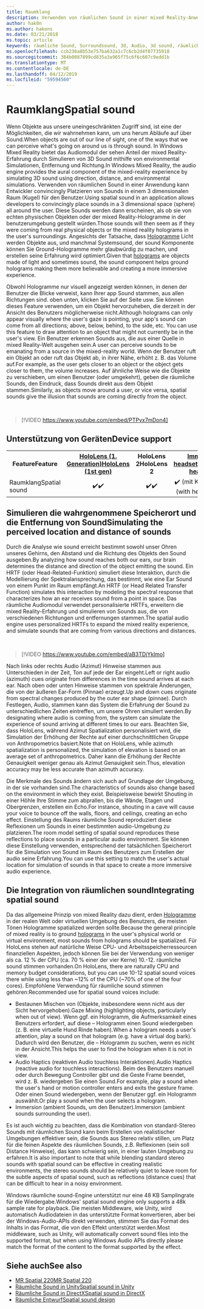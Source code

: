 ```yaml
---
title: Raumklang
description: Verwenden von räumlichen Sound in einer mixed Reality-Anwendung, können Sie Sounds in einem 3D-Raum convincingly zu platzieren.
author: hak0n
ms.author: hakons
ms.date: 03/21/2018
ms.topic: article
keywords: räumliche Sound, Surroundsound, 3d, Audio, 3d sound, räumliche audio
ms.openlocfilehash: ccb236a8b53e757ba632a1c7c6cb2d4f07735910
ms.sourcegitcommit: 384b0087899cd835a3a965f75c6f6c607c9edd1b
ms.translationtype: MT
ms.contentlocale: de-DE
ms.lasthandoff: 04/12/2019
ms.locfileid: "59594560"
---
```

# <a name="spatial-sound"></a><span data-ttu-id="0b6b3-104">Raumklang</span><span class="sxs-lookup"><span data-stu-id="0b6b3-104">Spatial sound</span></span>

<span data-ttu-id="0b6b3-105">Wenn Objekte aus unsere uneingeschränkten Zugriff sind, ist eine der Möglichkeiten, die wir wahrnehmen kann, um uns herum Abläufe auf über Sound.</span><span class="sxs-lookup"><span data-stu-id="0b6b3-105">When objects are out of our line of sight, one of the ways that we can perceive what's going on around us is through sound.</span></span> <span data-ttu-id="0b6b3-106">In Windows Mixed Reality bietet das Audiomodul der sehen Anteil der mixed Reality-Erfahrung durch Simulieren von 3D Sound mithilfe von environmental Simulationen, Entfernung und Richtung.</span><span class="sxs-lookup"><span data-stu-id="0b6b3-106">In Windows Mixed Reality, the audio engine provides the aural component of the mixed-reality experience by simulating 3D sound using direction, distance, and environmental simulations.</span></span> <span data-ttu-id="0b6b3-107">Verwenden von räumlichen Sound in einer Anwendung kann Entwickler convincingly Platzieren von Sounds in einem 3 dimensionalen Raum (Kugel) für den Benutzer.</span><span class="sxs-lookup"><span data-stu-id="0b6b3-107">Using spatial sound in an application allows developers to convincingly place sounds in a 3 dimensional space (sphere) all around the user.</span></span> <span data-ttu-id="0b6b3-108">Diese Sounds werden dann erscheinen, als ob sie von echten physischen Objekten oder der mixed Reality-Hologramme in der benutzerumgebung gestellt würden.</span><span class="sxs-lookup"><span data-stu-id="0b6b3-108">Those sounds will then seem as if they were coming from real physical objects or the mixed reality holograms in the user's surroundings.</span></span> <span data-ttu-id="0b6b3-109">Angesichts der Tatsache, dass [Hologramme](hologram.md) Licht werden Objekte aus, und manchmal Systemsound, der sound Komponente können Sie Ground-Hologramme mehr glaubwürdig zu machen, und erstellen seine Erfahrung wird optimiert.</span><span class="sxs-lookup"><span data-stu-id="0b6b3-109">Given that [holograms](hologram.md) are objects made of light and sometimes sound, the sound component helps ground holograms making them more believable and creating a more immersive experience.</span></span>

<span data-ttu-id="0b6b3-110">Obwohl Hologramme nur visuell angezeigt werden können, in denen der Benutzer die Blicke verweist, kann Ihrer app Sound stammen, aus allen Richtungen sind. oben unten, klicken Sie auf der Seite usw. Sie können dieses Feature verwenden, um ein Objekt hervorzuheben, die derzeit in der Ansicht des Benutzers möglicherweise nicht.</span><span class="sxs-lookup"><span data-stu-id="0b6b3-110">Although holograms can only appear visually where the user's gaze is pointing, your app's sound can come from all directions; above, below, behind, to the side, etc. You can use this feature to draw attention to an object that might not currently be in the user's view.</span></span> <span data-ttu-id="0b6b3-111">Ein Benutzer erkennen Sounds aus, die aus einer Quelle in mixed Reality-Welt ausgehen sein.</span><span class="sxs-lookup"><span data-stu-id="0b6b3-111">A user can perceive sounds to be emanating from a source in the mixed-reality world.</span></span> <span data-ttu-id="0b6b3-112">Wenn der Benutzer ruft ein Objekt an oder ruft das Objekt ab, in ihrer Nähe, erhöht z. B. das Volume auf.</span><span class="sxs-lookup"><span data-stu-id="0b6b3-112">For example, as the user gets closer to an object or the object gets closer to them, the volume increases.</span></span> <span data-ttu-id="0b6b3-113">Auf ähnliche Weise wie die Objekte zu verschieben, um einen Benutzer (oder umgekehrt), geben die räumliche Sounds, den Eindruck, dass Sounds direkt aus dem Objekt stammen.</span><span class="sxs-lookup"><span data-stu-id="0b6b3-113">Similarly, as objects move around a user, or vice versa, spatial sounds give the illusion that sounds are coming directly from the object.</span></span>

<br>

>[!VIDEO https://www.youtube.com/embed/PTPvx7mDon4]

## <a name="device-support"></a><span data-ttu-id="0b6b3-114">Unterstützung von Geräten</span><span class="sxs-lookup"><span data-stu-id="0b6b3-114">Device support</span></span>

<table>
<tr>
<th><span data-ttu-id="0b6b3-115">Feature</span><span class="sxs-lookup"><span data-stu-id="0b6b3-115">Feature</span></span></th><th style="width:150px"> <span data-ttu-id="0b6b3-116"><a href="hololens-hardware-details.md">HoloLens (1. Generation)</a></span><span class="sxs-lookup"><span data-stu-id="0b6b3-116"><a href="hololens-hardware-details.md">HoloLens (1st gen)</a></span></span></th><th style="width:150px"><span data-ttu-id="0b6b3-117">HoloLens 2</span><span class="sxs-lookup"><span data-stu-id="0b6b3-117">HoloLens 2</span></span></th><th style="width:150px"><span data-ttu-id="0b6b3-118"><a href="immersive-headset-hardware-details.md">Immersive headsets</a></span><span class="sxs-lookup"><span data-stu-id="0b6b3-118"><a href="immersive-headset-hardware-details.md">Immersive headsets</a></span></span></th>
</tr><tr>

<td> <span data-ttu-id="0b6b3-119">Raumklang</span><span class="sxs-lookup"><span data-stu-id="0b6b3-119">Spatial sound</span></span></td><td style="text-align: center;"> <span data-ttu-id="0b6b3-120">✔️</span><span class="sxs-lookup"><span data-stu-id="0b6b3-120">✔️</span></span></td><td style="text-align: center;"> <span data-ttu-id="0b6b3-121">✔️</span><span class="sxs-lookup"><span data-stu-id="0b6b3-121">✔️</span></span></td><td style="text-align: center;"> <span data-ttu-id="0b6b3-122">✔️ (mit Kopfhörer)</span><span class="sxs-lookup"><span data-stu-id="0b6b3-122">✔️ (with headphones)</span></span></td>

</tr>
</table>

## <a name="simulating-the-perceived-location-and-distance-of-sounds"></a><span data-ttu-id="0b6b3-123">Simulieren die wahrgenommene Speicherort und die Entfernung von Sound</span><span class="sxs-lookup"><span data-stu-id="0b6b3-123">Simulating the perceived location and distance of sounds</span></span>

<span data-ttu-id="0b6b3-124">Durch die Analyse wie sound erreicht bestimmt sowohl unser Ohren unseres Gehirns, den Abstand und die Richtung des Objekts den Sound ausgeben.</span><span class="sxs-lookup"><span data-stu-id="0b6b3-124">By analyzing how sound reaches both our ears, our brain determines the distance and direction of the object emitting the sound.</span></span> <span data-ttu-id="0b6b3-125">Ein HRTF (oder Head-Related-Funktion) simuliert diese Interaktion, durch die Modellierung der Spektralansprechung, das bestimmt, wie eine Ear Sound von einem Punkt im Raum empfängt.</span><span class="sxs-lookup"><span data-stu-id="0b6b3-125">An HRTF (or Head Related Transfer Function) simulates this interaction by modeling the spectral response that characterizes how an ear receives sound from a point in space.</span></span> <span data-ttu-id="0b6b3-126">Das räumliche Audiomodul verwendet personalisierte HRTFs, erweitern die mixed Reality-Erfahrung und simulieren von Sounds aus, die von verschiedenen Richtungen und entfernungen stammen.</span><span class="sxs-lookup"><span data-stu-id="0b6b3-126">The spatial audio engine uses personalized HRTFs to expand the mixed reality experience, and simulate sounds that are coming from various directions and distances.</span></span>

<br>

>[!VIDEO https://www.youtube.com/embed/aB3TDjYklmo]

<span data-ttu-id="0b6b3-127">Nach links oder rechts Audio (Azimut) Hinweise stammen aus Unterschieden in der Zeit, Ton auf jede der Ear eingeht.</span><span class="sxs-lookup"><span data-stu-id="0b6b3-127">Left or right audio (azimuth) cues originate from differences in the time sound arrives at each ear.</span></span> <span data-ttu-id="0b6b3-128">Nach oben oder unten Hinweise stammen von spektrale Änderungen, die von der äußeren Ear-Form (Pinnae) erzeugt.</span><span class="sxs-lookup"><span data-stu-id="0b6b3-128">Up and down cues originate from spectral changes produced by the outer ear shape (pinnae).</span></span> <span data-ttu-id="0b6b3-129">Durch Festlegen, Audio, stammen kann das System die Erfahrung der Sound zu unterschiedlichen Zeiten eintreffen, um unsere Ohren simuliert werden.</span><span class="sxs-lookup"><span data-stu-id="0b6b3-129">By designating where audio is coming from, the system can simulate the experience of sound arriving at different times to our ears.</span></span> <span data-ttu-id="0b6b3-130">Beachten Sie, dass HoloLens, während Azimut Spatialization personalisiert wird, die Simulation der Erhöhung der Rechte auf einer durchschnittlichen Gruppe von Anthropometrics basiert.</span><span class="sxs-lookup"><span data-stu-id="0b6b3-130">Note that on HoloLens, while azimuth spatialization is personalized, the simulation of elevation is based on an average set of anthropometrics.</span></span> <span data-ttu-id="0b6b3-131">Daher kann die Erhöhung der Rechte Genauigkeit weniger genau als Azimut Genauigkeit sein.</span><span class="sxs-lookup"><span data-stu-id="0b6b3-131">Thus, elevation accuracy may be less accurate than azimuth accuracy.</span></span>

<span data-ttu-id="0b6b3-132">Die Merkmale des Sounds ändern sich auch auf Grundlage der Umgebung, in der sie vorhanden sind.</span><span class="sxs-lookup"><span data-stu-id="0b6b3-132">The characteristics of sounds also change based on the environment in which they exist.</span></span> <span data-ttu-id="0b6b3-133">Beispielsweise bewirkt Shouting in einer Höhle Ihre Stimme zum abprallen, bis die Wände, Etagen und Obergrenzen, erstellen ein Echo.</span><span class="sxs-lookup"><span data-stu-id="0b6b3-133">For instance, shouting in a cave will cause your voice to bounce off the walls, floors, and ceilings, creating an echo effect.</span></span> <span data-ttu-id="0b6b3-134">Einstellung des Raums räumliche Sound reproduziert diese Reflexionen um Sounds in einer bestimmten audio-Umgebung zu platzieren.</span><span class="sxs-lookup"><span data-stu-id="0b6b3-134">The room model setting of spatial sound reproduces these reflections to place sounds in a particular audio environment.</span></span> <span data-ttu-id="0b6b3-135">Sie können diese Einstellung verwenden, entsprechend der tatsächlichen Speicherort für die Simulation von Sound im Raum des Benutzers zum Erstellen der audio seine Erfahrung.</span><span class="sxs-lookup"><span data-stu-id="0b6b3-135">You can use this setting to match the user's actual location for simulation of sounds in that space to create a more immersive audio experience.</span></span>

## <a name="integrating-spatial-sound"></a><span data-ttu-id="0b6b3-136">Die Integration von räumlichen sound</span><span class="sxs-lookup"><span data-stu-id="0b6b3-136">Integrating spatial sound</span></span>

<span data-ttu-id="0b6b3-137">Da das allgemeine Prinzip von mixed Reality dazu dient, erden [Hologramme](hologram.md) in der realen Welt oder virtuellen Umgebung des Benutzers, die meisten Tönen Hologramme spatialized werden sollte.</span><span class="sxs-lookup"><span data-stu-id="0b6b3-137">Because the general principle of mixed reality is to ground [holograms](hologram.md) in the user's physical world or virtual environment, most sounds from holograms should be spatialized.</span></span> <span data-ttu-id="0b6b3-138">Für HoloLens stehen auf natürliche Weise CPU- und Arbeitsspeicherressourcen finanziellen Aspekten, jedoch können Sie bei der Verwendung von weniger als ca. 12 % der CPU (ca. 70 % einer der vier Kerne) 10.-12. räumliche sound stimmen vorhanden.</span><span class="sxs-lookup"><span data-stu-id="0b6b3-138">On HoloLens, there are naturally CPU and memory budget considerations, but you can use 10-12 spatial sound voices there while using less than ~12% of the CPU (~70% of one of the four cores).</span></span> <span data-ttu-id="0b6b3-139">Empfohlene Verwendung für räumliche sound stimmen gehören:</span><span class="sxs-lookup"><span data-stu-id="0b6b3-139">Recommended use for spatial sound voices include:</span></span>
* <span data-ttu-id="0b6b3-140">Bestaunen Mischen von (Objekte, insbesondere wenn nicht aus der Sicht hervorgehoben).</span><span class="sxs-lookup"><span data-stu-id="0b6b3-140">Gaze Mixing (highlighting objects, particularly when out of view).</span></span> <span data-ttu-id="0b6b3-141">Wenn ggf. ein Hologramm, die Aufmerksamkeit eines Benutzers erfordert, auf diese – Hologramm einen Sound wiedergeben (z. B. eine virtuelle Hund Rinde haben).</span><span class="sxs-lookup"><span data-stu-id="0b6b3-141">When a hologram needs a user's attention, play a sound on that hologram (e.g. have a virtual dog bark).</span></span> <span data-ttu-id="0b6b3-142">Dadurch wird den Benutzer, die – Hologramm zu suchen, wenn es nicht in der Ansicht.</span><span class="sxs-lookup"><span data-stu-id="0b6b3-142">This helps the user to find the hologram when it is not in view.</span></span>
* <span data-ttu-id="0b6b3-143">Audio Haptics (reaktiven Audio touchless Interaktionen).</span><span class="sxs-lookup"><span data-stu-id="0b6b3-143">Audio Haptics (reactive audio for touchless interactions).</span></span> <span data-ttu-id="0b6b3-144">Beim des Benutzers manuell oder durch Bewegung Controller gibt und die Geste Frame beendet, wird z. B. wiedergeben Sie einen Sound.</span><span class="sxs-lookup"><span data-stu-id="0b6b3-144">For example, play a sound when the user's hand or motion controller enters and exits the gesture frame.</span></span> <span data-ttu-id="0b6b3-145">Oder einen Sound wiedergeben, wenn der Benutzer ggf. ein Hologramm auswählt.</span><span class="sxs-lookup"><span data-stu-id="0b6b3-145">Or play a sound when the user selects a hologram.</span></span>
* <span data-ttu-id="0b6b3-146">Immersion (ambient Sounds, um den Benutzer).</span><span class="sxs-lookup"><span data-stu-id="0b6b3-146">Immersion (ambient sounds surrounding the user).</span></span>

<span data-ttu-id="0b6b3-147">Es ist auch wichtig zu beachten, dass die Kombination von standard-Stereo Sounds mit räumlichen Sound kann beim Erstellen von realistischer Umgebungen effektiver sein, die Sounds aus Stereo relativ stillen, um Platz für die feinen Aspekte des räumlichen Sounds, z.B. Reflexionen (sein soll Distance Hinweise), das kann schwierig sein, in einer lauten Umgebung zu erfahren.</span><span class="sxs-lookup"><span data-stu-id="0b6b3-147">It is also important to note that while blending standard stereo sounds with spatial sound can be effective in creating realistic environments, the stereo sounds should be relatively quiet to leave room for the subtle aspects of spatial sound, such as reflections (distance cues) that can be difficult to hear in a noisy environment.</span></span>

<span data-ttu-id="0b6b3-148">Windows räumliche sound-Engine unterstützt nur eine 48 KB Samplingrate für die Wiedergabe.</span><span class="sxs-lookup"><span data-stu-id="0b6b3-148">Windows' spatial sound engine only supports a 48k sample rate for playback.</span></span> <span data-ttu-id="0b6b3-149">Die meisten Middleware, wie Unity, wird automatisch Audiodateien in das unterstützte Format konvertieren, aber bei der Windows-Audio-APIs direkt verwenden, stimmen Sie das Format des Inhalts in das Format, die von den Effekt unterstützt werden.</span><span class="sxs-lookup"><span data-stu-id="0b6b3-149">Most middleware, such as Unity, will automatically convert sound files into the supported format, but when using Windows Audio APIs directly please match the format of the content to the format supported by the effect.</span></span>

## <a name="see-also"></a><span data-ttu-id="0b6b3-150">Siehe auch</span><span class="sxs-lookup"><span data-stu-id="0b6b3-150">See also</span></span>
* [<span data-ttu-id="0b6b3-151">MR Spatial 220</span><span class="sxs-lookup"><span data-stu-id="0b6b3-151">MR Spatial 220</span></span>](holograms-220.md)
* [<span data-ttu-id="0b6b3-152">Räumliche Sound in Unity</span><span class="sxs-lookup"><span data-stu-id="0b6b3-152">Spatial sound in Unity</span></span>](spatial-sound-in-unity.md)
* [<span data-ttu-id="0b6b3-153">Räumliche Sound in DirectX</span><span class="sxs-lookup"><span data-stu-id="0b6b3-153">Spatial sound in DirectX</span></span>](spatial-sound-in-directx.md)
* [<span data-ttu-id="0b6b3-154">Räumliche Entwurf</span><span class="sxs-lookup"><span data-stu-id="0b6b3-154">Spatial sound design</span></span>](spatial-sound-design.md)
